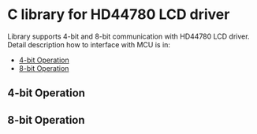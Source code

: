 # C library for HD44780 LCD driver

Library supports 4-bit and 8-bit communication with HD44780 LCD driver. Detail description how to interface with MCU is in:
- [4-bit Operation](#4bit-Operation)
- [8-bit Operation](#8bit-Operation)

## 4-bit Operation

## 8-bit Operation

